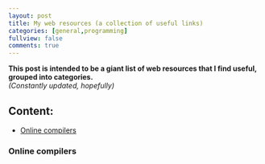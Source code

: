 ```yaml
---
layout: post
title: My web resources (a collection of useful links)
categories: [general,programming]
fullview: false
comments: true
---
```


**This post is intended to be a giant list of web resources that I find useful, grouped into categories.**  
*(Constantly updated, hopefully)*

## Content:

* [Online compilers](#online-compilers)


### Online compilers
